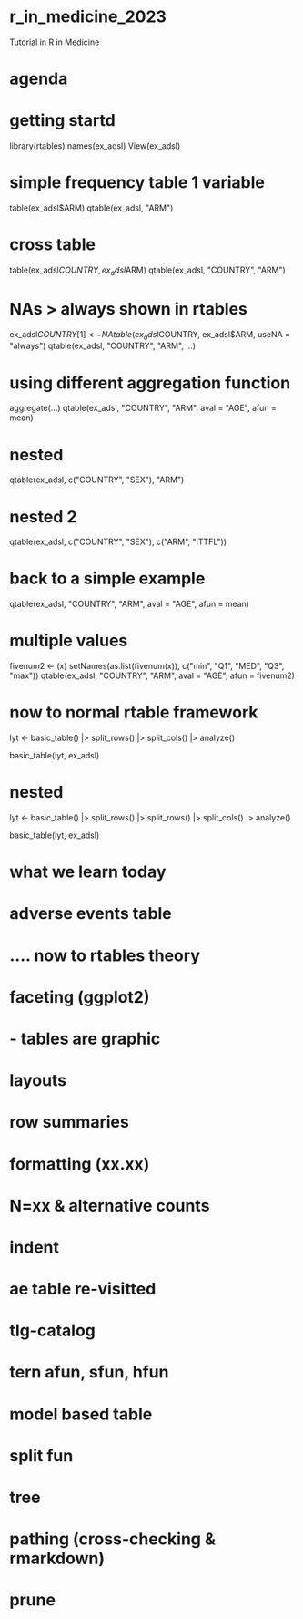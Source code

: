 # r_in_medicine_2023
Tutorial in R in Medicine

# agenda


# getting startd
library(rtables)
names(ex_adsl)
View(ex_adsl)

# simple frequency table 1 variable
table(ex_adsl$ARM)
qtable(ex_adsl, "ARM")

# cross table
table(ex_adsl$COUNTRY, ex_adsl$ARM)
qtable(ex_adsl, "COUNTRY", "ARM")

# NAs > always shown in rtables
ex_adsl$COUNTRY[1] <- NA
table(ex_adsl$COUNTRY, ex_adsl$ARM, useNA = "always")
qtable(ex_adsl, "COUNTRY", "ARM", ...)

# using different aggregation function
aggregate(...)
qtable(ex_adsl, "COUNTRY", "ARM", aval = "AGE", afun = mean)

# nested
qtable(ex_adsl, c("COUNTRY", "SEX"), "ARM")

# nested 2
qtable(ex_adsl, c("COUNTRY", "SEX"), c("ARM", "ITTFL"))

# back to a simple example
qtable(ex_adsl, "COUNTRY", "ARM", aval = "AGE", afun = mean)

# multiple values
fivenum2 <- \(x) setNames(as.list(fivenum(x)), c("min", "Q1", "MED", "Q3", "max"))
qtable(ex_adsl, "COUNTRY", "ARM", aval = "AGE", afun = fivenum2)

# now to normal rtable framework
lyt <- basic_table() |>
  split_rows() |>
  split_cols() |>
  analyze()

basic_table(lyt, ex_adsl)

# nested 
lyt <- basic_table() |>
  split_rows() |>
  split_rows() |>
  split_cols() |>
  analyze()

basic_table(lyt, ex_adsl)


# what we learn today

# adverse events table

# .... now to rtables theory

 # faceting (ggplot2)
 #  - tables are graphic
 # layouts
 # row summaries
 # formatting (xx.xx)
 # N=xx & alternative counts
 # indent
 # ae table re-visitted

 # tlg-catalog
 # tern afun, sfun, hfun

 # model based table
 
 # split fun
 # tree
 # pathing (cross-checking & rmarkdown)
 # prune
